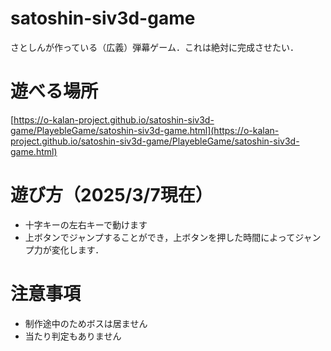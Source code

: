 # satoshin-siv3d-game
さとしんが作っている（広義）弾幕ゲーム．これは絶対に完成させたい．

# 遊べる場所
[https://o-kalan-project.github.io/satoshin-siv3d-game/PlayebleGame/satoshin-siv3d-game.html](https://o-kalan-project.github.io/satoshin-siv3d-game/PlayebleGame/satoshin-siv3d-game.html)

# 遊び方（2025/3/7現在）
- 十字キーの左右キーで動けます
- 上ボタンでジャンプすることができ，上ボタンを押した時間によってジャンプ力が変化します．

# 注意事項
- 制作途中のためボスは居ません
- 当たり判定もありません